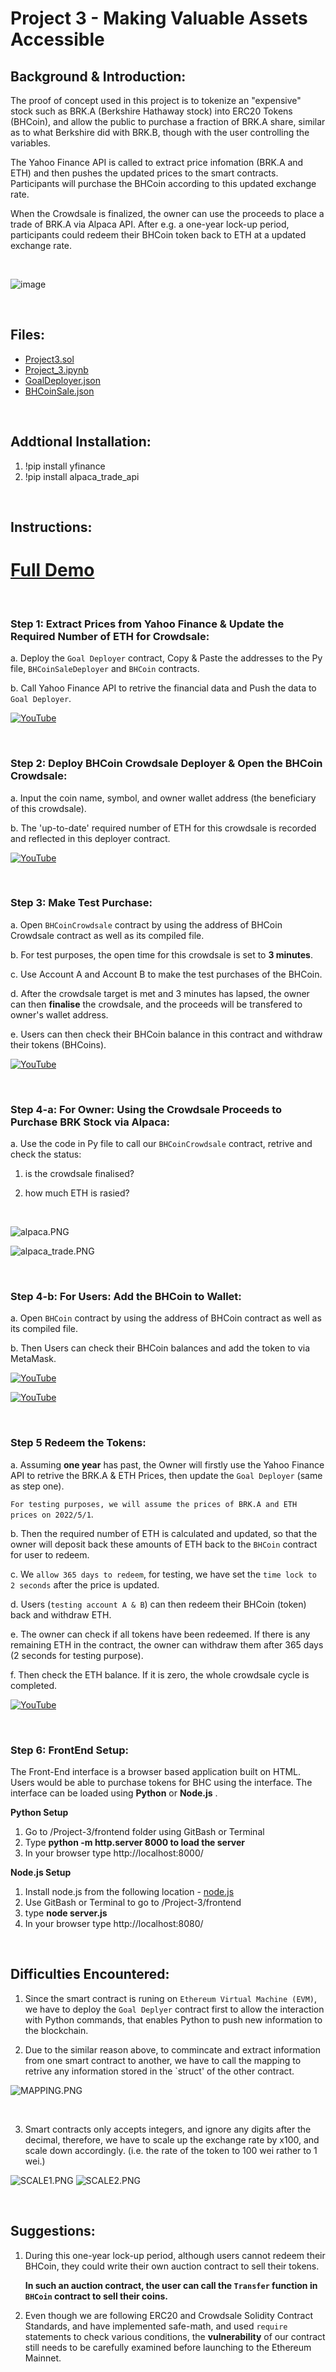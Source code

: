 # **Project 3** - Making Valuable Assets Accessible

## **Background & Introduction:**

The proof of concept used in this project is to tokenize an "expensive" stock such as BRK.A (Berkshire Hathaway stock) into ERC20 Tokens (BHCoin), and allow the public to purchase a fraction
of BRK.A share, similar as to what Berkshire did with BRK.B, though with the user controlling the variables.

The Yahoo Finance API is called to extract price infomation (BRK.A and ETH) and then pushes the updated prices to the smart contracts. 
Participants will purchase the BHCoin according to this updated exchange rate.

When the Crowdsale is finalized, the owner can use the proceeds to place a trade of BRK.A via Alpaca API. After e.g. a one-year lock-up period, participants could
redeem their BHCoin token back to ETH at a updated exchange rate.

<br>

![image](https://user-images.githubusercontent.com/73146288/116850003-2c365580-ac33-11eb-95f6-9d3d678daa7b.png)

<br>

## **Files:**

- [Project3.sol](Project3.sol)
- [Project_3.ipynb](Project_3.ipynb)
- [GoalDeployer.json](GoalDeployer.json)
- [BHCoinSale.json](BHCoinSale.json)

<br>

## **Addtional Installation:**

1. !pip install yfinance
2. !pip install alpaca_trade_api

<br>

## **Instructions:**

# **[Full Demo](https://www.youtube.com/watch?v=NoqC6PsxA_U&ab_channel=VincentG)**

<br>

### **Step 1: Extract Prices from Yahoo Finance & Update the Required Number of ETH for Crowdsale:**

a. Deploy the `Goal Deployer` contract, Copy & Paste the addresses to the Py file, `BHCoinSaleDeployer` and `BHCoin` contracts.

b. Call Yahoo Finance API to retrive the financial data and Push the data to `Goal Deployer`.

[![YouTube](Images/1.PNG)](https://youtu.be/NoqC6PsxA_U?t=3)

<br>

### **Step 2: Deploy BHCoin Crowdsale Deployer & Open the BHCoin Crowdsale:**

a. Input the coin name, symbol, and owner wallet address (the beneficiary of this crowdsale).

b. The 'up-to-date' required number of ETH for this crowdsale is recorded and reflected in this deployer contract.

[![YouTube](Images/2.PNG)](https://youtu.be/NoqC6PsxA_U?t=105)

<br>

### **Step 3: Make Test Purchase:**

a. Open `BHCoinCrowdsale` contract by using the address of BHCoin Crowdsale contract as well as its compiled file.

b. For test purposes, the open time for this crowdsale is set to **3 minutes**.

c. Use Account A and Account B to make the test purchases of the BHCoin.

d. After the crowdsale target is met and 3 minutes has lapsed, the owner can then **finalise** the crowdsale, and the proceeds will be transfered to owner's wallet address.

e. Users can then check their BHCoin balance in this contract and withdraw their tokens (BHCoins).

[![YouTube](Images/3.PNG)](https://youtu.be/NoqC6PsxA_U?t=199)

<br>

### **Step 4-a: For Owner: Using the Crowdsale Proceeds to Purchase BRK Stock via Alpaca:**

a. Use the code in Py file to call our `BHCoinCrowdsale` contract, retrive and check the status:

1) is the crowdsale finalised? 

2) how much ETH is rasied?

<br>

![alpaca.PNG](Images/alpaca.PNG)

![alpaca_trade.PNG](Images/alpaca_trade.PNG)

<br>

### **Step 4-b: For Users: Add the BHCoin to Wallet:**

a. Open `BHCoin` contract by using the address of BHCoin contract as well as its compiled file.

b. Then Users can check their BHCoin balances and add the token to via MetaMask.

[![YouTube](Images/4.PNG)](https://youtu.be/NoqC6PsxA_U?t=278)

[![YouTube](Images/5.PNG)](https://youtu.be/NoqC6PsxA_U?t=369)

<br>

### **Step 5 Redeem the Tokens:**

a. Assuming **one year** has past, the Owner will firstly use the Yahoo Finance API to retrive the BRK.A & ETH Prices, then update the `Goal Deployer` (same as step one).

`For testing purposes, we will assume the prices of BRK.A and ETH prices on 2022/5/1`.

b. Then the required number of ETH is calculated and updated, so that the owner will deposit back these amounts of ETH back to the `BHCoin` contract for user to redeem.

c. We `allow 365 days to redeem`, for testing, we have set the `time lock to 2 seconds` after the price is updated.

d. Users (`testing account A & B`) can then redeem their BHCoin (token) back and withdraw ETH.

e. The owner can check if all tokens have been redeemed. If there is any remaining ETH in the contract, the owner can withdraw them after 365 days (2 seconds for testing purpose).

f. Then check the ETH balance. If it is zero, the whole crowdsale cycle is completed.

[![YouTube](Images/6.PNG)](https://youtu.be/NoqC6PsxA_U?t=444)

<br>

### **Step 6: FrontEnd Setup:**

The Front-End interface is a browser based application built on HTML. Users would be able to purchase tokens for BHC using the interface.
The interface can be loaded using **Python** or **Node.js** .

**Python Setup**

1. Go to /Project-3/frontend folder using GitBash or Terminal
2. Type **python -m http.server 8000 to load the server**
3. In your browser type http://localhost:8000/

**Node.js Setup**

1. Install node.js from the following location - [node.js](https://nodejs.org/en/download/)
2. Use GitBash or Terminal to go to /Project-3/frontend
3. type **node server.js**
4. In your browser type http://localhost:8080/

<br>

## **Difficulties Encountered:**

1. Since the smart contract is runing on `Ethereum Virtual Machine (EVM)`, we have to deploy the `Goal Deplyer` contract first to allow the interaction with Python commands, that enables Python to push new information to the blockchain.

2. Due to the similar reason above, to commincate and extract information from one smart contract to another, we have to call the mapping to retrive any information stored in the `struct' of the other contract.

![MAPPING.PNG](Images/MAPPING.PNG)

<BR>

3. Smart contracts only accepts integers, and ignore any digits after the decimal, therefore, we have to scale up the exchange rate by x100, and scale down accordingly. (i.e. the rate of the token to 100 wei rather to 1 wei.)

![SCALE1.PNG](Images/SCALE1.PNG)
![SCALE2.PNG](Images/SCALE2.PNG)

<br>

## **Suggestions:**

1. During this one-year lock-up period, although users cannot redeem their BHCoin, they could write their own auction contract to sell their tokens.

   **In such an auction contract, the user can call the `Transfer` function in `BHCoin` contract to sell their coins.**

2. Even though we are following ERC20 and Crowdsale Solidity Contract Standards, and have implemented safe-math, and used `require` statements to check various conditions, the **vulnerability** of our contract still needs to be carefully examined before launching to the Ethereum Mainnet.


